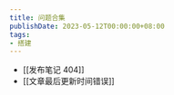 ```yaml
---
title: 问题合集
publishDate: 2023-05-12T00:00:00+08:00
tags:
- 搭建
---
```


- [[发布笔记 404]]
- [[文章最后更新时间错误]]
